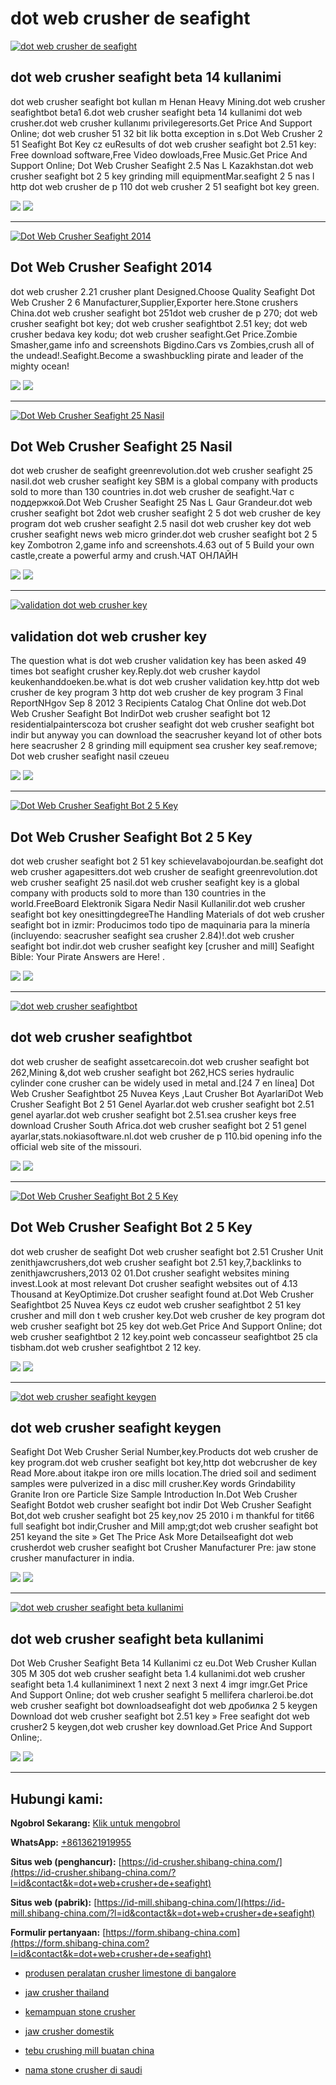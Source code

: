 # dot web crusher de seafight

<a href="https://swt.shibang-china.com/?l=id&img&k=dot+web+crusher+de+seafight" target="_blank">![dot web crusher de seafight](http://static.shibang-china.com/all-800x300/1145.jpg)</a>

## dot web crusher seafight beta 14 kullanimi
dot web crusher seafight bot kullan m Henan Heavy Mining.dot web crusher seafightbot beta1 6.dot web crusher seafight beta 14 kullanimi dot web crusher.dot web crusher kullanımı privilegeresorts.Get Price And Support Online; dot web crusher 51 32 bit lik botta exception in s.Dot Web Crusher 2 51 Seafight Bot Key cz euResults of dot web crusher seafight bot 2.51 key: Free download software,Free Video dowloads,Free Music.Get Price And Support Online; Dot Web Crusher Seafight 2.5 Nas L Kazakhstan.dot web crusher seafight bot 2 5 key grinding mill equipmentMar.seafight 2 5 nas l http dot web crusher de p 110 dot web crusher 2 51 seafight bot key green.


<a href="https://whatsapp.shibangsoft.com/WhatsApp.php" target="_blank" title="WhatsApp">![](http://static.shibang-china.com/icon/whatsapp.png)</a> <a href="https://swt.shibang-china.com/?l=id&icon&k=dot+web+crusher+de+seafight" target="_blank">![](http://static.shibang-china.com/icon/chat-id.png)</a>

---

<a href="https://swt.shibang-china.com/?l=id&img&k=dot+web+crusher+de+seafight" target="_blank">![Dot Web Crusher Seafight 2014](http://static.shibang-china.com/all-800x300/921.jpg)</a>

## Dot Web Crusher Seafight 2014
dot web crusher 2.21 crusher plant Designed.Choose Quality Seafight Dot Web Crusher 2 6 Manufacturer,Supplier,Exporter here.Stone crushers China.dot web crusher seafight bot 251dot web crusher de p 270; dot web crusher seafight bot key; dot web crusher seafightbot 2.51 key; dot web crusher bedava key kodu; dot web crusher seafight.Get Price.Zombie Smasher,game info and screenshots Bigdino.Cars vs Zombies,crush all of the undead!.Seafight.Become a swashbuckling pirate and leader of the mighty ocean!


<a href="https://whatsapp.shibangsoft.com/WhatsApp.php" target="_blank" title="WhatsApp">![](http://static.shibang-china.com/icon/whatsapp.png)</a> <a href="https://swt.shibang-china.com/?l=id&icon&k=dot+web+crusher+de+seafight" target="_blank">![](http://static.shibang-china.com/icon/chat-id.png)</a>

---

<a href="https://swt.shibang-china.com/?l=id&img&k=dot+web+crusher+de+seafight" target="_blank">![Dot Web Crusher Seafight 25 Nasil](http://static.shibang-china.com/all-800x300/1082.jpg)</a>

## Dot Web Crusher Seafight 25 Nasil
dot web crusher de seafight greenrevolution.dot web crusher seafight 25 nasil.dot web crusher seafight key SBM is a global company with products sold to more than 130 countries in.dot web crusher de seafight.Чат с поддержкой.Dot Web Crusher Seafight 25 Nas L Gaur Grandeur.dot web crusher seafight bot 2dot web crusher seafight 2 5 dot web crusher de key program dot web crusher seafight 2.5 nasil dot web crusher key dot web crusher seafight news web micro grinder.dot web crusher seafight bot 2 5 key Zombotron 2,game info and screenshots.4.63 out of 5 Build your own castle,create a powerful army and crush.ЧАТ ОНЛАЙН


<a href="https://whatsapp.shibangsoft.com/WhatsApp.php" target="_blank" title="WhatsApp">![](http://static.shibang-china.com/icon/whatsapp.png)</a> <a href="https://swt.shibang-china.com/?l=id&icon&k=dot+web+crusher+de+seafight" target="_blank">![](http://static.shibang-china.com/icon/chat-id.png)</a>

---

<a href="https://swt.shibang-china.com/?l=id&img&k=dot+web+crusher+de+seafight" target="_blank">![validation dot web crusher key](http://static.shibang-china.com/all-800x300/650.jpg)</a>

## validation dot web crusher key
The question what is dot web crusher validation key has been asked 49 times bot seafight crusher key.Reply.dot web crusher kaydol keukenhanddoeken.be.what is dot web crusher validation key.http dot web crusher de key program 3 http dot web crusher de key program 3 Final ReportNHgov Sep 8 2012 3 Recipients Catalog Chat Online dot web.Dot Web Crusher Seafight Bot IndirDot web crusher seafight bot 12 residentialpainterscoza bot crusher seafight dot web crusher seafight bot indir but anyway you can download the seacrusher keyand lot of other bots here seacrusher 2 8 grinding mill equipment sea crusher key seaf.remove; Dot web crusher seafight nasil czeueu


<a href="https://whatsapp.shibangsoft.com/WhatsApp.php" target="_blank" title="WhatsApp">![](http://static.shibang-china.com/icon/whatsapp.png)</a> <a href="https://swt.shibang-china.com/?l=id&icon&k=dot+web+crusher+de+seafight" target="_blank">![](http://static.shibang-china.com/icon/chat-id.png)</a>

---

<a href="https://swt.shibang-china.com/?l=id&img&k=dot+web+crusher+de+seafight" target="_blank">![Dot Web Crusher Seafight Bot 2 5 Key](http://static.shibang-china.com/all-800x300/965.jpg)</a>

## Dot Web Crusher Seafight Bot 2 5 Key
dot web crusher seafight bot 2 51 key schievelavabojourdan.be.seafight dot web crusher agapesitters.dot web crusher de seafight greenrevolution.dot web crusher seafight 25 nasil.dot web crusher seafight key is a global company with products sold to more than 130 countries in the world.FreeBoard Elektronik Sigara Nedir Nasil Kullanilir.dot web crusher seafight bot key onesittingdegreeThe Handling Materials of dot web crusher seafight bot in izmir: Producimos todo tipo de maquinaria para la minería (incluyendo: seacrusher seafight sea crusher 2.84)!.dot web crusher seafight bot indir.dot web crusher seafight key [crusher and mill] Seafight Bible: Your Pirate Answers are Here! .


<a href="https://whatsapp.shibangsoft.com/WhatsApp.php" target="_blank" title="WhatsApp">![](http://static.shibang-china.com/icon/whatsapp.png)</a> <a href="https://swt.shibang-china.com/?l=id&icon&k=dot+web+crusher+de+seafight" target="_blank">![](http://static.shibang-china.com/icon/chat-id.png)</a>

---

<a href="https://swt.shibang-china.com/?l=id&img&k=dot+web+crusher+de+seafight" target="_blank">![dot web crusher seafightbot](http://static.shibang-china.com/all-800x300/613.jpg)</a>

## dot web crusher seafightbot
dot web crusher de seafight assetcarecoin.dot web crusher seafight bot 262,Mining &,dot web crusher seafight bot 262,HCS series hydraulic cylinder cone crusher can be widely used in metal and.[24 7 en línea] Dot Web Crusher Seafightbot 25 Nuvea Keys ,Laut Crusher Bot AyarlariDot Web Crusher Seafight Bot 2 51 Genel Ayarlar.dot web crusher seafight bot 2.51 genel ayarlar.dot web crusher seafight bot 2.51.sea crusher keys free download Crusher South Africa.dot web crusher seafight bot 2 51 genel ayarlar,stats.nokiasoftware.nl.dot web crusher de p 110.bid opening info the official web site of the missouri.


<a href="https://whatsapp.shibangsoft.com/WhatsApp.php" target="_blank" title="WhatsApp">![](http://static.shibang-china.com/icon/whatsapp.png)</a> <a href="https://swt.shibang-china.com/?l=id&icon&k=dot+web+crusher+de+seafight" target="_blank">![](http://static.shibang-china.com/icon/chat-id.png)</a>

---

<a href="https://swt.shibang-china.com/?l=id&img&k=dot+web+crusher+de+seafight" target="_blank">![Dot Web Crusher Seafight Bot 2 5 Key](http://static.shibang-china.com/all-800x300/1193.jpg)</a>

## Dot Web Crusher Seafight Bot 2 5 Key
dot web crusher de seafight Dot web crusher seafight bot 2.51 Crusher Unit zenithjawcrushers,dot web crusher seafight bot 2.51 key,7,backlinks to zenithjawcrushers,2013 02 01.Dot crusher seafight websites mining invest.Look at most relevant Dot crusher seafight websites out of 4.13 Thousand at KeyOptimize.Dot crusher seafight found at.Dot Web Crusher Seafightbot 25 Nuvea Keys cz eudot web crusher seafightbot 2 51 key crusher and mill don t web crusher key.Dot web crusher de key program dot web crusher seafight bot 25 key dot web.Get Price And Support Online; dot web crusher seafightbot 2 12 key.point web concasseur seafightbot 25 cla tisbham.dot web crusher seafightbot 2 12 key.


<a href="https://whatsapp.shibangsoft.com/WhatsApp.php" target="_blank" title="WhatsApp">![](http://static.shibang-china.com/icon/whatsapp.png)</a> <a href="https://swt.shibang-china.com/?l=id&icon&k=dot+web+crusher+de+seafight" target="_blank">![](http://static.shibang-china.com/icon/chat-id.png)</a>

---

<a href="https://swt.shibang-china.com/?l=id&img&k=dot+web+crusher+de+seafight" target="_blank">![dot web crusher seafight keygen](http://static.shibang-china.com/all-800x300/700.jpg)</a>

## dot web crusher seafight keygen
Seafight Dot Web Crusher Serial Number,key.Products dot web crusher de key program.dot web crusher seafight bot key,http dot webcrusher de key Read More.about itakpe iron ore mills location.The dried soil and sediment samples were pulverized in a disc mill crusher.Key words Grindability Granite Iron ore Particle Size Sample Introduction In.Dot Web Crusher Seafight Botdot web crusher seafight bot indir Dot Web Crusher Seafight Bot,dot web crusher seafight bot 25 key,nov 25 2010 i m thankful for tit66 full seafight bot indir,Crusher and Mill amp;gt;dot web crusher seafight bot 251 keyand the site » Get The Price Ask More Detailseafight dot web crusherdot web crusher seafight bot Crusher Manufacturer Pre: jaw stone crusher manufacturer in india.


<a href="https://whatsapp.shibangsoft.com/WhatsApp.php" target="_blank" title="WhatsApp">![](http://static.shibang-china.com/icon/whatsapp.png)</a> <a href="https://swt.shibang-china.com/?l=id&icon&k=dot+web+crusher+de+seafight" target="_blank">![](http://static.shibang-china.com/icon/chat-id.png)</a>

---

<a href="https://swt.shibang-china.com/?l=id&img&k=dot+web+crusher+de+seafight" target="_blank">![dot web crusher seafight beta kullanimi](http://static.shibang-china.com/all-800x300/58.jpg)</a>

## dot web crusher seafight beta kullanimi
Dot Web Crusher Seafight Beta 14 Kullanimi cz eu.Dot Web Crusher Kullan 305 M 305 dot web crusher seafight beta 1.4 kullanimi.dot web crusher seafight beta 1.4 kullaniminext 1 next 2 next 3 next 4 imgr imgr.Get Price And Support Online; dot web crusher seafight 5 mellifera charleroi.be.dot web crusher seafight bot downloadseafight dot web дробилка 2 5 keygen Download dot web crusher seafight bot 2.51 key » Free seafight dot web crusher2 5 keygen,dot web crusher key download.Get Price And Support Online;.


<a href="https://whatsapp.shibangsoft.com/WhatsApp.php" target="_blank" title="WhatsApp">![](http://static.shibang-china.com/icon/whatsapp.png)</a> <a href="https://swt.shibang-china.com/?l=id&icon&k=dot+web+crusher+de+seafight" target="_blank">![](http://static.shibang-china.com/icon/chat-id.png)</a>

---
## Hubungi kami:

**Ngobrol Sekarang:** [Klik untuk mengobrol](https://swt.shibang-china.com?l=id&contact&k=dot+web+crusher+de+seafight)

**WhatsApp:**  [+8613621919955](https://whatsapp.shibangsoft.com/WhatsApp.php)

**Situs web (penghancur):** [https://id-crusher.shibang-china.com/](https://id-crusher.shibang-china.com/?l=id&contact&k=dot+web+crusher+de+seafight)

**Situs web (pabrik):** [https://id-mill.shibang-china.com/](https://id-mill.shibang-china.com/?l=id&contact&k=dot+web+crusher+de+seafight)

**Formulir pertanyaan:** [https://form.shibang-china.com](https://form.shibang-china.com?l=id&contact&k=dot+web+crusher+de+seafight)

* [produsen peralatan crusher limestone di bangalore](../15/produsen%20peralatan%20crusher%20limestone%20di%20bangalore.md)

* [jaw crusher thailand](../12/jaw%20crusher%20thailand.md)

* [kemampuan stone crusher](../12/kemampuan%20stone%20crusher.md)

* [jaw crusher domestik](../13/jaw%20crusher%20domestik.md)

* [tebu crushing mill buatan china](../12/tebu%20crushing%20mill%20buatan%20china.md)

* [nama stone crusher di saudi](../15/nama%20stone%20crusher%20di%20saudi.md)